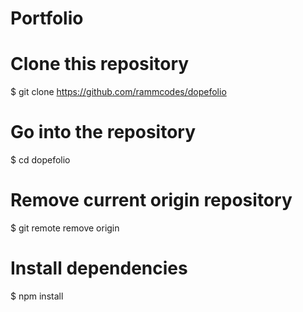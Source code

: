 # Portfolio
# Clone this repository
$ git clone https://github.com/rammcodes/dopefolio

# Go into the repository
$ cd dopefolio

# Remove current origin repository
$ git remote remove origin

# Install dependencies
$ npm install
